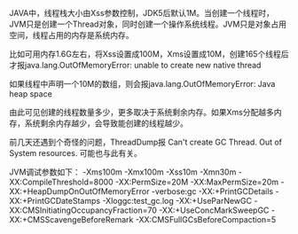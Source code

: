 JAVA中，线程栈大小由Xss参数控制，JDK5后默认1M。当创建一个线程时，JVM只是创建一个Thread对象，同时创建一个操作系统线程。JVM只是对象占用空间，线程占用的内存是系统内存。

比如可用内存1.6G左右，将Xss设置成100M，Xms设置成10M，创建165个线程后才报java.lang.OutOfMemoryError: unable to create new native thread

如果线程中声明一个10M的数组，则会报java.lang.OutOfMemoryError: Java heap space

由此可见创建的线程数量多少，更多取决于系统剩余内存。如果Xms分配越多内存，系统剩余内存越少，会导致能创建的线程越少。

前几天还遇到个奇怪的问题，ThreadDump报 Can't create GC Thread. Out of System resources. 可能也与此有关。

JVM调试参数如下：
-Xms100m -Xmx100m -Xss10m -Xmn30m
-XX:CompileThreshold=8000
-XX:PermSize=20M
-XX:MaxPermSize=20m
-XX:+HeapDumpOnOutOfMemoryError
-verbose:gc
-XX:+PrintGCDetails
-XX:+PrintGCDateStamps
-Xloggc:test_gc.log
-XX:+UseParNewGC
-XX:CMSInitiatingOccupancyFraction=70
-XX:+UseConcMarkSweepGC
-XX:+CMSScavengeBeforeRemark
-XX:CMSFullGCsBeforeCompaction=5